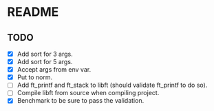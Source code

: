 # README

## TODO

- [x] Add sort for 3 args.
- [x] Add sort for 5 args.
- [x] Accept args from env var.
- [x] Put to norm.
- [ ] Add ft_printf and ft_stack to libft (should validate ft_printf to do so).
- [ ] Compile libft from source when compiling project.
- [x] Benchmark to be sure to pass the validation.
